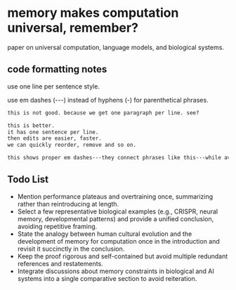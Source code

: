 # memory makes computation universal, remember?

paper on universal computation, language models, and biological systems.

## code formatting notes

use one line per sentence style.

use em dashes (---) instead of hyphens (-) for parenthetical phrases.

```tex
this is not good. because we get one paragraph per line. see?

this is better.
it has one sentence per line.
then edits are easier, faster.
we can quickly reorder, remove and so on.

this shows proper em dashes---they connect phrases like this---while avoiding simple hyphens.
```

## Todo List

- Mention performance plateaus and overtraining once, summarizing rather than reintroducing at length.
- Select a few representative biological examples (e.g., CRISPR, neural memory, developmental patterns) and provide a unified conclusion, avoiding repetitive framing.
- State the analogy between human cultural evolution and the development of memory for computation once in the introduction and revisit it succinctly in the conclusion.
- Keep the proof rigorous and self-contained but avoid multiple redundant references and restatements.
- Integrate discussions about memory constraints in biological and AI systems into a single comparative section to avoid reiteration.
